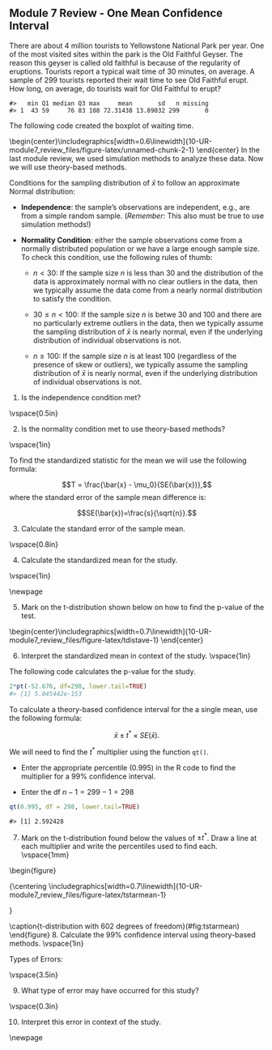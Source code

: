 ## Module 7 Review - One Mean Confidence Interval

There are about 4 million tourists to Yellowstone National Park per year.  One of the most visited sites within the park is the Old Faithful Geyser.  The reason this geyser is called old faithful is because of the regularity of eruptions.  Tourists report a typical wait time of 30 minutes, on average.  A sample of 299 tourists reported their wait time to see Old Faithful erupt.  How long, on average, do tourists wait for Old Faithful to erupt?




```
#>   min Q1 median Q3 max     mean       sd   n missing
#> 1  43 59     76 83 108 72.31438 13.89032 299       0
```

The following code created the boxplot of waiting time. 

\begin{center}\includegraphics[width=0.6\linewidth]{10-UR-module7_review_files/figure-latex/unnamed-chunk-2-1} \end{center}
In the last module review, we used simulation methods to analyze these data.  Now we will use theory-based methods.
	
Conditions for the sampling distribution of $\bar{x}$ to follow an approximate Normal distribution:

* **Independence**: the sample’s observations are independent, e.g., are from a simple random sample. (*Remember*: This also must be true to use simulation methods!)

* **Normality Condition**: either the sample observations come from a normally distributed population or we have a large enough sample size.  To check this condition, use the following rules of thumb:

    - $n < 30$: If the sample size $n$ is less than 30 and the distribution of the data is approximately normal with no clear outliers in the data, then we typically assume the data come from a nearly normal distribution to satisfy the condition.

    - $30 \leq n < 100$: If the sample size $n$ is betwe 30 and 100 and there are no particularly extreme outliers in the data, then we typically assume the sampling distribution of $\bar{x}$ is nearly normal, even if the underlying distribution of individual observations is not.
    
    - $n \geq 100$: If the sample size $n$ is at least 100 (regardless of the presence of skew or outliers), we typically assume the sampling distribution of $\bar{x}$ is nearly normal, even if the underlying distribution of individual observations is not.
    
1. Is the independence condition met?

\vspace{0.5in}

2. Is the normality condition met to use theory-based methods?

\vspace{1in}

To find the standardized statistic for the mean we will use the following formula:

$$T = \frac{\bar{x} - \mu_0}{SE(\bar{x})},$$
where the standard error of the sample mean difference is:

$$SE(\bar{x})=\frac{s}{\sqrt{n}}.$$

3. Calculate the standard error of the sample mean.

\vspace{0.8in}

4. Calculate the standardized mean for the study.

\vspace{1in}

\newpage

5. Mark on the t-distribution shown below on how to find the p-value of the test.


\begin{center}\includegraphics[width=0.7\linewidth]{10-UR-module7_review_files/figure-latex/tdistave-1} \end{center}

6. Interpret the standardized mean in context of the study.
\vspace{1in}

The following code calculates the p-value for the study.

``` r
2*pt(-52.676, df=298, lower.tail=TRUE)
#> [1] 5.045442e-153
```


To calculate a theory-based confidence interval for the a single mean, use the following formula:

$$\bar{x}\pm t^* \times SE(\bar{x}).$$

We will need to find the $t^*$ multiplier using the function `qt()`. 

* Enter the appropriate percentile (0.995) in the R code to find the multiplier for a 99\% confidence interval.

* Enter the df $n - 1 = 299 - 1 = 298$


``` r
qt(0.995, df = 298, lower.tail=TRUE)
```

```
#> [1] 2.592428
```
7. Mark on the t-distribution found below the values of $\pm t^*$.  Draw a line at each multiplier and write the percentiles used to find each.
\vspace{1mm}

\begin{figure}

{\centering \includegraphics[width=0.7\linewidth]{10-UR-module7_review_files/figure-latex/tstarmean-1} 

}

\caption{t-distribution with 602 degrees of freedom}(\#fig:tstarmean)
\end{figure}
8. Calculate the 99\% confidence interval using theory-based methods.
\vspace{1in}

Types of Errors:

\vspace{3.5in}

9. What type of error may have occurred for this study?

\vspace{0.3in}

10. Interpret this error in context of the study.


\newpage

